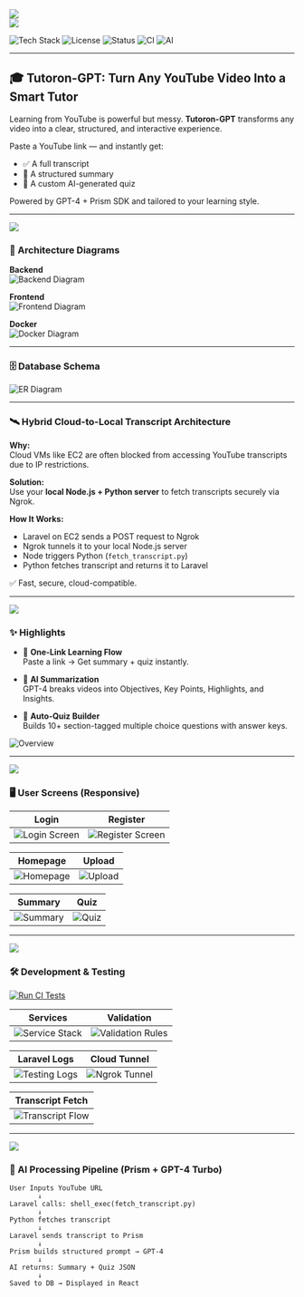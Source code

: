 <img src="./readme/title1.svg"/>

<br>

<!-- Project Overview -->
<img src="./readme/title2.svg"/>

![Tech Stack](https://img.shields.io/badge/stack-Laravel%20%7C%20React%20%7C%20Docker-blue)
![License](https://img.shields.io/badge/license-MIT-green)
![Status](https://img.shields.io/badge/deployment-EC2-orange)
![CI](https://img.shields.io/github/actions/workflow/status/GHADY-MATTA/Tutoron-GPT/ci.yml?label=CI%20Status&logo=github)
![AI](https://img.shields.io/badge/AI-GPT--4%20%7C%20Prism-purple)

---

## 🎓 Tutoron-GPT: Turn Any YouTube Video Into a Smart Tutor

Learning from YouTube is powerful but messy. **Tutoron-GPT** transforms any video into a clear, structured, and interactive experience.

Paste a YouTube link — and instantly get:
- ✅ A full transcript
- 🧠 A structured summary
- 📝 A custom AI-generated quiz

Powered by GPT-4 + Prism SDK and tailored to your learning style.

---

<!-- System Design -->
<img src="./readme/title3.svg"/>

### 🧩 Architecture Diagrams

**Backend**  
![Backend Diagram](./readme/demo/backend-diagram.png)

**Frontend**  
![Frontend Diagram](./readme/demo/betterfront.png)

**Docker**  
![Docker Diagram](./readme/demo/dockerDiagram.png)

---

### 🗄 Database Schema  
![ER Diagram](./readme/demo/erdiagram.png)

---

### 🛰 Hybrid Cloud-to-Local Transcript Architecture

**Why:**  
Cloud VMs like EC2 are often blocked from accessing YouTube transcripts due to IP restrictions.

**Solution:**  
Use your **local Node.js + Python server** to fetch transcripts securely via Ngrok.

**How It Works:**  
- Laravel on EC2 sends a POST request to Ngrok  
- Ngrok tunnels it to your local Node.js server  
- Node triggers Python (`fetch_transcript.py`)  
- Python fetches transcript and returns it to Laravel  

✅ Fast, secure, cloud-compatible.

---

<!-- Highlights -->
<img src="./readme/title4.svg"/>

### ✨ Highlights

- 🔗 **One-Link Learning Flow**  
  Paste a link → Get summary + quiz instantly.

- 🧠 **AI Summarization**  
  GPT-4 breaks videos into Objectives, Key Points, Highlights, and Insights.

- 🧾 **Auto-Quiz Builder**  
  Builds 10+ section-tagged multiple choice questions with answer keys.

![Overview](./readme/demo/Tutoron-overview.png)

---

<!-- Demos -->
<img src="./readme/title5.svg"/>

### 🖥 User Screens (Responsive)

| Login | Register |
| ----- | -------- |
| ![Login Screen](./readme/demo/login%20(1).gif) | ![Register Screen](./readme/demo/signup%20(1).gif) |

| Homepage | Upload |
| -------- | ------ |
| ![Homepage](./readme/demo/homepage%20(1).gif) | ![Upload](./readme/demo/upload.gif) |

| Summary | Quiz |
| ------- | ---- |
| ![Summary](./readme/demo/generate.gif) | ![Quiz](./readme/demo/highlights.gif) |

---

<!-- Dev & Test -->
<img src="./readme/title6.svg"/>

### 🛠 Development & Testing

[![Run CI Tests](https://github.com/GHADY-MATTA/Tutoron-GPT/actions/workflows/ci.yml/badge.svg)](https://github.com/GHADY-MATTA/Tutoron-GPT/actions/workflows/ci.yml)

| Services | Validation |
| -------- | ---------- |
| ![Service Stack](./readme/demo/service.png) | ![Validation Rules](./readme/demo/validation.png) |

| Laravel Logs | Cloud Tunnel |
| ------------ | ------------ |
| ![Testing Logs](./readme/demo/laravel_logs.png) | ![Ngrok Tunnel](./readme/demo/LocalServer.png) |

| Transcript Fetch |
| ---------------- |
| ![Transcript Flow](./readme/demo/fetch-transcript.png) |

---

<!-- AI Workflow -->
<img src="./readme/title8.svg"/>

### 🧠 AI Processing Pipeline (Prism + GPT-4 Turbo)

```text
User Inputs YouTube URL
       ↓
Laravel calls: shell_exec(fetch_transcript.py)
       ↓
Python fetches transcript
       ↓
Laravel sends transcript to Prism
       ↓
Prism builds structured prompt → GPT-4
       ↓
AI returns: Summary + Quiz JSON
       ↓
Saved to DB → Displayed in React
